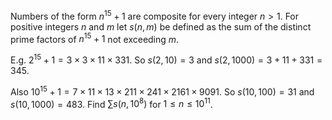 Numbers of the form $n^{15}+1$ are composite for every integer $n \gt 1$.
For positive integers $n$ and $m$ let $s(n,m)$ be defined as the sum of the distinct prime factors of $n^{15}+1$ not exceeding $m$.

E.g. $2^{15}+1 = 3 \times 3 \times 11 \times 331$.
So $s(2,10) = 3$ and $s(2,1000) = 3+11+331 = 345$.

Also $10^{15}+1 = 7 \times 11 \times 13 \times 211 \times 241 \times 2161 \times 9091$.
So $s(10,100) = 31$ and $s(10,1000) = 483$.
Find $\sum s(n,10^8)$ for $1 \leq n \leq 10^{11}$.